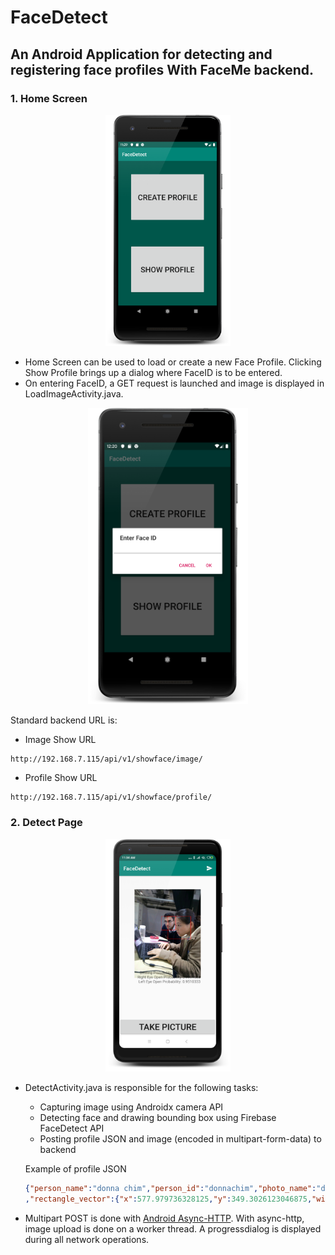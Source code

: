 # FaceDetect
## An Android Application for detecting and registering face profiles With FaceMe backend.

### 1. Home Screen
<p align="center">
  <img src="./images/1.png" alt="Size Limit CLI" width = "200"  >
</p>

- Home Screen can be used to load or create a new Face Profile. Clicking Show Profile brings up a dialog where FaceID is to be entered.
- On entering FaceID, a GET request is launched and image is displayed in LoadImageActivity.java.

<p align="center">
  <img src="./images/3.png" alt="Size Limit CLI" width = "256"  >
</p>

Standard backend URL is:  
- Image Show URL
```
http://192.168.7.115/api/v1/showface/image/  
```
- Profile Show URL
```
http://192.168.7.115/api/v1/showface/profile/  
```
### 2. Detect Page

<p align="center">
  <img src="./images/2.png" alt="Size Limit CLI" width = "200"  >
</p>

- DetectActivity.java is responsible for the following tasks:
  - Capturing image using Androidx camera API
  - Detecting face and drawing bounding box using Firebase FaceDetect API
  - Posting profile JSON and image (encoded in multipart-form-data) to backend
  
  Example of profile JSON
  ```json
  {"person_name":"donna chim","person_id":"donnachim","photo_name":"donnachim","photo_url":"http://192.168.7.115/api/v1/showface/image/nourl/donnachim/"
  ,"rectangle_vector":{"x":577.979736328125,"y":349.3026123046875,"width":1052.13232421875,"height":823.4552001953125}}
  ```
- Multipart POST is done with [Android Async-HTTP](https://loopj.com/android-async-http/). With async-http, image upload is done
on a worker thread. A progressdialog is displayed during all network operations.
